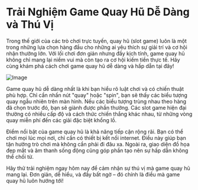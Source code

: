 # Trải Nghiệm Game Quay Hũ Dễ Dàng và Thú Vị

Trong thế giới của các trò chơi trực tuyến, quay hũ (slot game) luôn là một trong những lựa chọn hàng đầu cho những ai yêu thích sự giải trí và cơ hội nhận thưởng lớn. Với lối chơi đơn giản nhưng đầy kịch tính, game quay hũ không chỉ mang lại niềm vui mà còn tạo ra cơ hội kiếm tiền thực tế. Hãy cùng khám phá cách chơi game quay hũ dễ dàng và hấp dẫn tại đây!

![Image](https://github.com/user-attachments/assets/bd51ea9f-0666-407b-a7a7-98ead6de688c)

Game quay hũ dễ dàng nhất là khi bạn hiểu rõ luật chơi và có chiến thuật phù hợp. Chỉ cần nhấn nút "quay" hoặc "spin", bạn sẽ thấy các biểu tượng quay ngẫu nhiên trên màn hình. Nếu các biểu tượng trùng nhau theo hàng đã chọn trước đó, bạn sẽ giành được phần thưởng. Các slot game hiện đại thường có nhiều cấp độ và cách thức chiến thắng khác nhau, từ những vòng quay miễn phí đến các giải đặc biệt khổng lồ.

Điểm nổi bật của game quay hũ là khả năng tiếp cận rộng rãi. Bạn có thể chơi mọi lúc mọi nơi, chỉ cần có thiết bị kết nối internet. Điều này giúp bạn tận hưởng trò chơi mà không cần phải đi đâu xa. Ngoài ra, giao diện đồ họa đẹp mắt và âm thanh sống động cũng góp phần tạo nên sự hấp dẫn không thể chối từ.

Hãy thử trải nghiệm ngay hôm nay để cảm nhận sự thú vị mà game quay hũ mang lại. Đơn giản, dễ hiểu, và đầy bất ngờ – đó chính là điều mà game quay hũ luôn hướng tới!